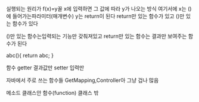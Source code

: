 실행되는 원리가 f(x)=y꼴
x에 입력하면 그 값에 따라 y가 나오는 방식
여기서에 x는 ()에 들어가는파라미터(매개변수) y는 return이 된다 return만 있는 함수가 있고 ()만 있는 함수가 있다 

()만 있는 함수는입력되는 기능만 갖춰져있고 return만 있는 함수는 결과만 보여주는 함수가 된다


abc(){
	return abc;
}


함수 
getter 결과값만
setter 입력만


자바에서 주로 쓰는 함수들 GetMapping,Controller아 그냥 겁나 많음

메소드 클래스안
함수(function) 클래스 밖